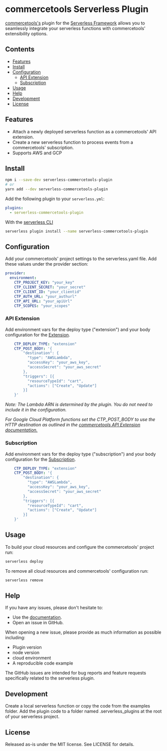 # commercetools Serverless Plugin

[commercetools's](https://commercetools.com/) plugin for the [Serverless Framework](https://serverless.com) allows you to seamlessly integrate your serverless functions with commercetools' extensibility options.

## Contents

- [Features](#features)
- [Install](#install)
- [Configuration](#configuration)
  - [API Extension](#api-extension)
  - [Subscription](#subscription)
- [Usage](#usage)
- [Help](#help)
- [Development](#development)
- [License](#license)

## Features

- Attach a newly deployed serverless function as a commercetools' API extension.
- Create a new serverless function to process events from a commercetools' subscription.
- Supports AWS and GCP

## Install

```sh
npm i --save-dev serverless-commercetools-plugin
# or
yarn add --dev serverless-commercetools-plugin
```

Add the following plugin to your `serverless.yml`:

```yaml
plugins:
  - serverless-commercetools-plugin
```

With the [serverless CLI](https://www.serverless.com/framework/docs/providers/aws/cli-reference/plugin-install/)

```sh
serverless plugin install --name serverless-commercetools-plugin
```

## Configuration

Add your commercetools' project settings to the serverless.yaml file. Add these values under the provider section:

```yaml
provider:
  environment:
    CTP_PROJECT_KEY: "your_key"
    CTP_CLIENT_SECRET: "your_secret"
    CTP_CLIENT_ID: "your_clientid"
    CTP_AUTH_URL: "your_authurl"
    CTP_API_URL: "your_apiUrl"
    CTP_SCOPES: "your_scopes"
```

### API Extension

Add environment vars for the deploy type ("extension") and your body configuration for the [Extension](https://docs.commercetools.com/http-api-projects-api-extensions).

```yaml
    CTP_DEPLOY_TYPE: "extension"
    CTP_POST_BODY: '{
        "destination": {
          "type": "AWSLambda",
          "accessKey": "your_aws_key",
          "accessSecret": "your_aws_secret"
        },
        "triggers": [{
          "resourceTypeId": "cart",
          "actions": ["Create", "Update"]
        }]
    }'
```

_Note: The Lambda ARN is determined by the plugin. You do not need to include it in the configuration._

_For Google Cloud Platform functions set the CTP_POST_BODY to use the HTTP destination as outlined in the [commercetools API Extension documentation.](https://docs.commercetools.com/api/projects/api-extensions#http-destination)_

### Subscription

Add environment vars for the deploy type ("subscription") and your body configuration for the [Subscription](https://docs.commercetools.com/http-api-projects-subscriptions).

```yaml
    CTP_DEPLOY_TYPE: "extension"
    CTP_POST_BODY: '{
        "destination": {
          "type": "AWSLambda",
          "accessKey": "your_aws_key",
          "accessSecret": "your_aws_secret"
        },
        "triggers": [{
          "resourceTypeId": "cart",
          "actions": ["Create", "Update"]
        }]
    }'
```

## Usage

To build your cloud resources and configure the commercetools' project run:

```sh
serverless deploy
```

To remove all cloud resources and commercetools' configuration run:

```sh
serverless remove
```

## Help

If you have any issues, please don't hesitate to:

- Use the [documentation](https://docs.commercetools.com).
- Open an issue in GitHub.

When opening a new issue, please provide as much information as possible including:

- Plugin version
- node version
- cloud environment
- A reproducible code example

The GitHub issues are intended for bug reports and feature requests specifically related to the serverless plugin.

## Development

Create a local serverless function or copy the code from the examples folder. Add the plugin code to a folder named .serverless_plugins at the root of your serverless project.

## License

Released as-is under the MIT license. See LICENSE for details.
